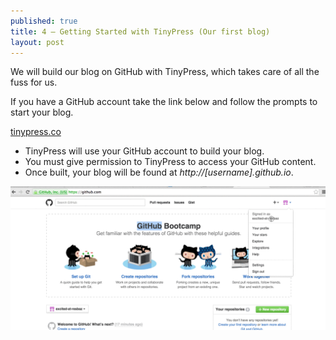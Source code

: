 ```yaml
---
published: true
title: 4 — Getting Started with TinyPress (Our first blog)
layout: post
---
```

We will build our blog on GitHub with TinyPress, which takes care of all the fuss for us.

If you have a GitHub account take the link below and follow the prompts to start your blog.

[tinypress.co](tinypress.co)

* TinyPress will use your GitHub account to build your blog.
* You must give permission to TinyPress to access your GitHub content.
* Once built, your blog will be found at *http://[username].github.io*.



![](https://raw.githubusercontent.com/dataviz-blog/dataviz-blog.github.io/master/gifs/start_tinypress2_comp.gif)
